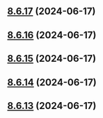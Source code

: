 ## [8.6.17](https://github.com/msobiecki/eslint-config/compare/v8.6.16...v8.6.17) (2024-06-17)

## [8.6.16](https://github.com/msobiecki/eslint-config/compare/v8.6.15...v8.6.16) (2024-06-17)

## [8.6.15](https://github.com/msobiecki/eslint-config/compare/v8.6.14...v8.6.15) (2024-06-17)

## [8.6.14](https://github.com/msobiecki/eslint-config/compare/v8.6.13...v8.6.14) (2024-06-17)

## [8.6.13](https://github.com/msobiecki/eslint-config/compare/v8.6.12...v8.6.13) (2024-06-17)
